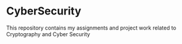 # CyberSecurity
This repository contains my assignments and project work related to Cryptography and Cyber Security
